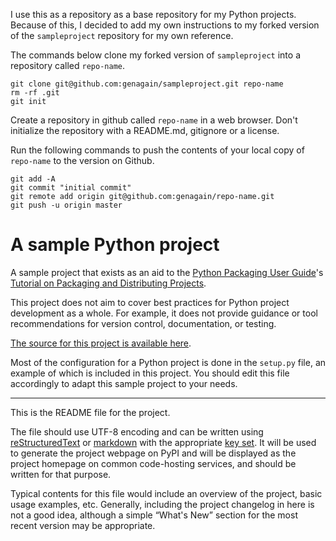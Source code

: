 I use this as a repository as a base repository for my Python projects. Because of this, I decided to add my own instructions to my forked version of the `sampleproject` repository for my own reference.

The commands below clone my forked version of `sampleproject` into a repository called `repo-name`.

```
git clone git@github.com:genagain/sampleproject.git repo-name
rm -rf .git
git init
```

Create a repository in github called `repo-name` in a web browser.
Don't initialize the repository with a README.md, gitignore or a license.

Run the following commands to push the contents of your local copy of `repo-name` to the version on Github.

```
git add -A
git commit "initial commit"
git remote add origin git@github.com:genagain/repo-name.git
git push -u origin master
```

# A sample Python project

A sample project that exists as an aid to the [Python Packaging User
Guide][packaging guide]'s [Tutorial on Packaging and Distributing
Projects][distribution tutorial].

This project does not aim to cover best practices for Python project
development as a whole. For example, it does not provide guidance or tool
recommendations for version control, documentation, or testing.

[The source for this project is available here][src].

Most of the configuration for a Python project is done in the `setup.py` file,
an example of which is included in this project. You should edit this file
accordingly to adapt this sample project to your needs.

----

This is the README file for the project.

The file should use UTF-8 encoding and can be written using
[reStructuredText][rst] or [markdown][md use] with the appropriate [key set][md
use]. It will be used to generate the project webpage on PyPI and will be
displayed as the project homepage on common code-hosting services, and should be
written for that purpose.

Typical contents for this file would include an overview of the project, basic
usage examples, etc. Generally, including the project changelog in here is not a
good idea, although a simple “What's New” section for the most recent version
may be appropriate.

[packaging guide]: https://packaging.python.org
[distribution tutorial]: https://packaging.python.org/en/latest/distributing.html
[src]: https://github.com/pypa/sampleproject
[rst]: http://docutils.sourceforge.net/rst.html
[md]: https://tools.ietf.org/html/rfc7764#section-3.5 "CommonMark variant"
[md use]: https://packaging.python.org/specifications/core-metadata/#description-content-type-optional
